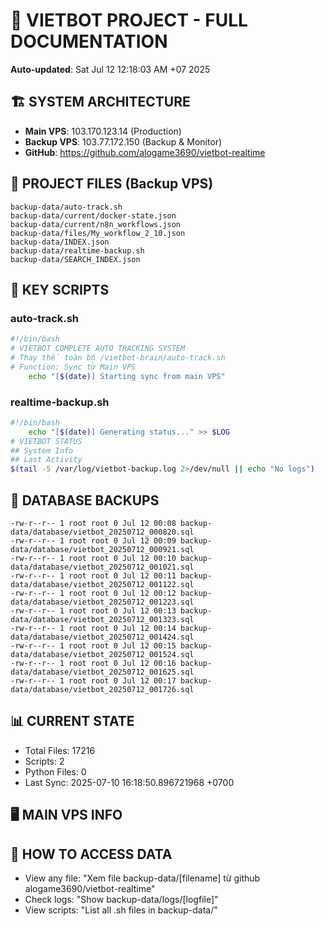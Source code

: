# 🤖 VIETBOT PROJECT - FULL DOCUMENTATION
**Auto-updated**: Sat Jul 12 12:18:03 AM +07 2025

## 🏗️ SYSTEM ARCHITECTURE
- **Main VPS**: 103.170.123.14 (Production)
- **Backup VPS**: 103.77.172.150 (Backup & Monitor)
- **GitHub**: https://github.com/alogame3690/vietbot-realtime

## 📁 PROJECT FILES (Backup VPS)
```
backup-data/auto-track.sh
backup-data/current/docker-state.json
backup-data/current/n8n_workflows.json
backup-data/files/My_workflow_2_10.json
backup-data/INDEX.json
backup-data/realtime-backup.sh
backup-data/SEARCH_INDEX.json
```

## 🔧 KEY SCRIPTS
### auto-track.sh
```bash
#!/bin/bash
# VIETBOT COMPLETE AUTO TRACKING SYSTEM
# Thay thế toàn bộ /vietbot-brain/auto-track.sh
# Function: Sync từ Main VPS
    echo "[$(date)] Starting sync from main VPS"
```
### realtime-backup.sh
```bash
#!/bin/bash
    echo "[$(date)] Generating status..." >> $LOG
# VIETBOT STATUS
## System Info
## Last Activity
$(tail -5 /var/log/vietbot-backup.log 2>/dev/null || echo "No logs")
```

## 💾 DATABASE BACKUPS
```
-rw-r--r-- 1 root root 0 Jul 12 00:08 backup-data/database/vietbot_20250712_000820.sql
-rw-r--r-- 1 root root 0 Jul 12 00:09 backup-data/database/vietbot_20250712_000921.sql
-rw-r--r-- 1 root root 0 Jul 12 00:10 backup-data/database/vietbot_20250712_001021.sql
-rw-r--r-- 1 root root 0 Jul 12 00:11 backup-data/database/vietbot_20250712_001122.sql
-rw-r--r-- 1 root root 0 Jul 12 00:12 backup-data/database/vietbot_20250712_001223.sql
-rw-r--r-- 1 root root 0 Jul 12 00:13 backup-data/database/vietbot_20250712_001323.sql
-rw-r--r-- 1 root root 0 Jul 12 00:14 backup-data/database/vietbot_20250712_001424.sql
-rw-r--r-- 1 root root 0 Jul 12 00:15 backup-data/database/vietbot_20250712_001524.sql
-rw-r--r-- 1 root root 0 Jul 12 00:16 backup-data/database/vietbot_20250712_001625.sql
-rw-r--r-- 1 root root 0 Jul 12 00:17 backup-data/database/vietbot_20250712_001726.sql
```

## 📊 CURRENT STATE
- Total Files: 17216
- Scripts: 2
- Python Files: 0
- Last Sync: 2025-07-10 16:18:50.896721968 +0700

## 🖥️ MAIN VPS INFO


## 🚨 HOW TO ACCESS DATA
- View any file: "Xem file backup-data/[filename] từ github alogame3690/vietbot-realtime"
- Check logs: "Show backup-data/logs/[logfile]"
- View scripts: "List all .sh files in backup-data/"
